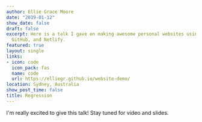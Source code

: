 ```yaml
---
author: Ellie Grace Moore
date: "2019-01-12"
show_date: false
draft: false
excerpt: Here is a talk I gave on making awesome personal websites using Hugo, blogdown,
  GitHub, and Netlify.
featured: true
layout: single
links:
- icon: code
  icon_pack: fas
  name: code
  url: https://elliegr.github.io/website-demo/
location: Sydney, Australia
show_post_time: false
title: Regression
---
```


I'm really excited to give this talk! Stay tuned for video and slides.

